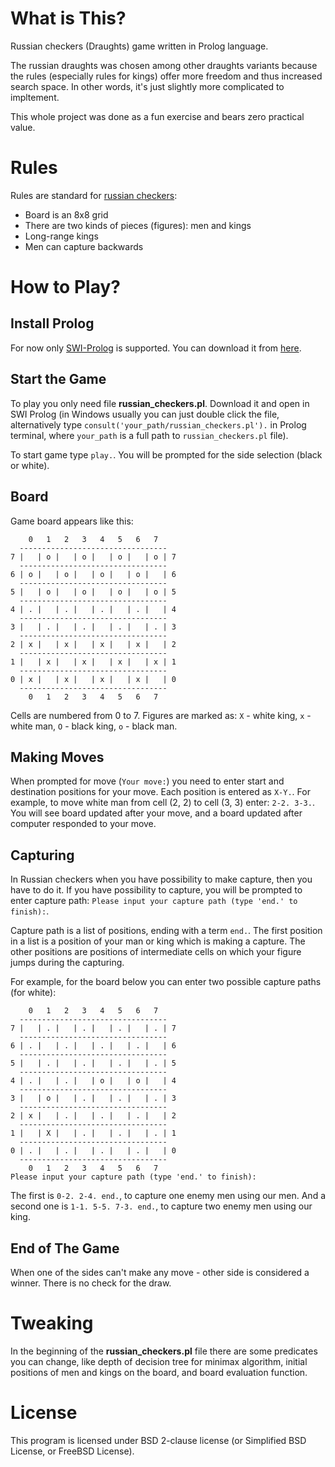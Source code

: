 What is This?
=============

Russian checkers (Draughts) game written in Prolog language.

The russian draughts was chosen among other draughts variants because the rules (especially rules for kings) offer more freedom and thus increased search space. In other words, it's just slightly more complicated to impltement.

This whole project was done as a fun exercise and bears zero practical value.

Rules
=====

Rules are standard for [russian checkers](http://en.wikipedia.org/wiki/Russian_checkers):
* Board is an 8x8 grid
* There are two kinds of pieces (figures): men and kings
* Long-range kings
* Men can capture backwards

How to Play?
============

Install Prolog
--------------

For now only [SWI-Prolog](http://www.swi-prolog.org/) is supported.
You can download it from [here](http://www.swi-prolog.org/download/stable).

Start the Game
----------

To play you only need file **russian_checkers.pl**.
Download it and open in SWI Prolog (in Windows usually you can just double click the file, alternatively type `consult('your_path/russian_checkers.pl').` in Prolog terminal, where `your_path` is a full path to `russian_checkers.pl` file).

To start game type `play.`. You will be prompted for the side selection (black or white).

Board
----------

Game board appears like this:

```
    0   1   2   3   4   5   6   7
  ---------------------------------
7 |   | o |   | o |   | o |   | o | 7
  ---------------------------------
6 | o |   | o |   | o |   | o |   | 6
  ---------------------------------
5 |   | o |   | o |   | o |   | o | 5
  ---------------------------------
4 | . |   | . |   | . |   | . |   | 4
  ---------------------------------
3 |   | . |   | . |   | . |   | . | 3
  ---------------------------------
2 | x |   | x |   | x |   | x |   | 2
  ---------------------------------
1 |   | x |   | x |   | x |   | x | 1
  ---------------------------------
0 | x |   | x |   | x |   | x |   | 0
  ---------------------------------
    0   1   2   3   4   5   6   7
```

Cells are numbered from 0 to 7.
Figures are marked as: `X` - white king, `x` - white man, `O` - black king, `o` - black man.

Making Moves
------------

When prompted for move (`Your move:`) you need to enter start and destination positions for your move.
Each position is entered as `X-Y.`. For example, to move white man from cell (2, 2) to cell (3, 3) enter: `2-2. 3-3.`. You will see board updated after your move, and a board updated after computer responded to your move.

Capturing
----------------

In Russian checkers when you have possibility to make capture, then you have to do it.
If you have possibility to capture, you will be prompted to enter capture path: `Please input your capture path (type 'end.' to finish):`.

Capture path is a list of positions, ending with a term `end.`.
The first position in a list is a position of your man or king which is making a capture. The other positions are positions of intermediate cells on which your figure jumps during the capturing.

For example, for the board below you can enter two possible capture paths (for white):

```
    0   1   2   3   4   5   6   7  
  ---------------------------------
7 |   | . |   | . |   | . |   | . | 7
  ---------------------------------
6 | . |   | . |   | . |   | . |   | 6
  ---------------------------------
5 |   | . |   | . |   | . |   | . | 5
  ---------------------------------
4 | . |   | . |   | o |   | o |   | 4
  ---------------------------------
3 |   | o |   | . |   | . |   | . | 3
  ---------------------------------
2 | x |   | . |   | . |   | . |   | 2
  ---------------------------------
1 |   | X |   | . |   | . |   | . | 1
  ---------------------------------
0 | . |   | . |   | . |   | . |   | 0
  ---------------------------------
    0   1   2   3   4   5   6   7  
Please input your capture path (type 'end.' to finish):
```

The first is `0-2. 2-4. end.`, to capture one enemy men using our men. And a second one is `1-1. 5-5. 7-3. end.`, to capture two enemy men using our king.

End of The Game
---------------

When one of the sides can't make any move - other side is considered a winner.
There is no check for the draw.

Tweaking
========

In the beginning of the **russian_checkers.pl** file there are some predicates you can change, like depth of decision tree for minimax algorithm, initial positions of men and kings on the board, and board evaluation function.

License
=======

This program is licensed under BSD 2-clause license (or Simplified BSD License, or FreeBSD License).
